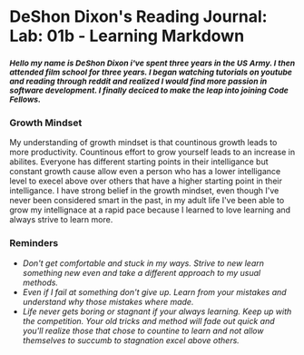 
# **DeShon Dixon's Reading Journal: Lab: 01b - Learning Markdown**
### <sup> *Hello my name is DeShon Dixon i've spent three years in the US Army. I then attended film school for three years. I began watching tutorials on youtube and reading through reddit and realized I would find more passion in software development. I finally deciced to make the leap into joining Code Fellows.* <sup/>
  
### **Growth Mindset**

<p> My understanding of growth mindset is that countinous growth leads to more productivity. Countinous effort to grow yourself leads to an increase in abilites. Everyone has different starting points in their intelligance but constant growth cause allow even a person who has a lower intelligance level to execel above over others that have a higher starting point in their intelligance. I have strong belief in the growth mindset, even though I've never been considered smart in the past, in my adult life I've been able to grow my intellignace at a rapid pace because I learned to love learning and always strive to learn more. <p/>
  
  ### **Reminders**
  
  - *Don't get comfortable and stuck in my ways. Strive to new learn something new even and take a different approach to my usual methods.*
  - *Even if I fail at something don't give up. Learn from your mistakes and understand why those mistakes where made.* 
  - *Life never gets boring or stagnant if your always learning. Keep up with the competition. Your old tricks and method will fade out quick and you'll realize those that chose to countine to learn and not allow themselves to succumb to stagnation excel above others.*

  
